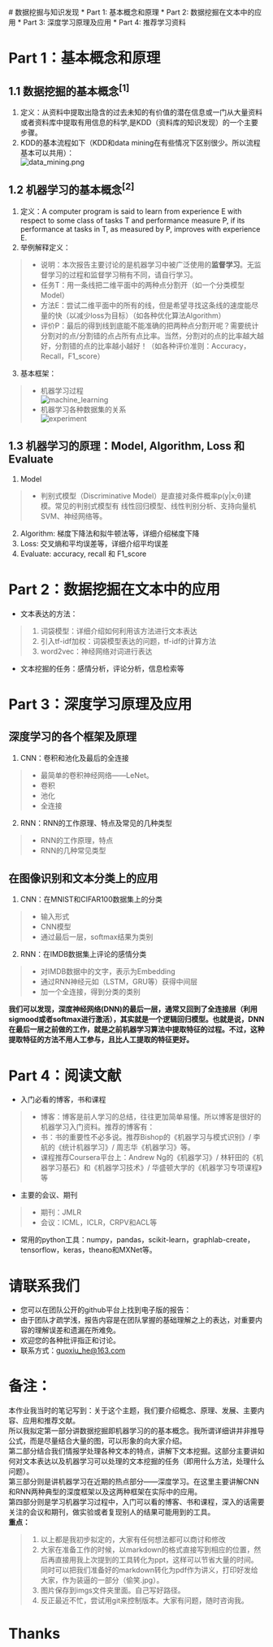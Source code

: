 <meta http-equiv="content-type" content="text/html; charset=UTF-8">
# 数据挖掘与知识发现
* Part 1: 基本概念和原理
* Part 2: 数据挖掘在文本中的应用
* Part 3: 深度学习原理及应用
* Part 4: 推荐学习资料

# Part 1：基本概念和原理

## 1.1 数据挖掘的基本概念<sup>[1]</sup>
1. 定义：从资料中提取出隐含的过去未知的有价值的潜在信息或一门从大量资料或者资料库中提取有用信息的科学,是KDD（资料库的知识发现）的一个主要步骤。
2. KDD的基本流程如下（KDD和data mining在有些情况下区别很少。所以流程基本可以共用）：<br>![data_mining.png](./imgs/data_mining_.png)

## 1.2 机器学习的基本概念<sup>[2]</sup>
1. 定义：A computer program is said to learn from experience E with respect to some class of tasks T and performance measure P, if its performance at tasks in T, as measured by P, improves with experience E.
2. 举例解释定义：
> * 说明：本次报告主要讨论的是机器学习中被广泛使用的**监督学习**。无监督学习的过程和监督学习稍有不同，请自行学习。
> * 任务T：用一条线把二维平面中的两种点分割开（如一个分类模型Model）
> * 方法E：尝试二维平面中的所有的线，但是希望寻找这条线的速度能尽量的快（以减少loss为目标）（如各种优化算法Algorithm）
> * 评价P：最后的得到线到底能不能准确的把两种点分割开呢？需要统计分割对的点/分割错的点占所有点比率。当然，分割对的点的比率越大越好，分割错的点的比率越小越好！（如各种评价准则：Accuracy，Recall，F1_score）

3. 基本框架：
> * 机器学习过程<br>![machine_learning](./imgs/machine_learning.png)<br>
> * 机器学习各种数据集的关系<br>![experiment](./imgs/experiment.png)

## 1.3 机器学习的原理：Model, Algorithm, Loss 和 Evaluate
1. Model
> * 判别式模型（Discriminative Model）是直接对条件概率p(y|x;θ)建模。常见的判别式模型有 线性回归模型、线性判别分析、支持向量机SVM、神经网络等。
2. Algorithm: 梯度下降法和拟牛顿法等，详细介绍梯度下降
3. Loss: 交叉熵和平均误差等，详细介绍平均误差
4. Evaluate: accuracy, recall 和 F1_score


# Part 2：数据挖掘在文本中的应用
* 文本表达的方法：
> 1. 词袋模型：详细介绍如何利用该方法进行文本表达
> 2. 引入tf-idf加权：词袋模型表达的问题，tf-idf的计算方法
> 3. word2vec：神经网络对词进行表达

* 文本挖掘的任务：感情分析，评论分析，信息检索等

# Part 3：深度学习原理及应用
## 深度学习的各个框架及原理
1. CNN：卷积和池化及最后的全连接
> * 最简单的卷积神经网络——LeNet。
> * 卷积
> * 池化
> * 全连接

2. RNN：RNN的工作原理、特点及常见的几种类型
> * RNN的工作原理，特点
> * RNN的几种常见类型

## 在图像识别和文本分类上的应用
1. CNN：在MNIST和CIFAR100数据集上的分类
> * 输入形式
> * CNN模型
> * 通过最后一层，softmax结果为类别

2. RNN：在IMDB数据集上评论的感情分类
> * 对IMDB数据中的文字，表示为Embedding
> * 通过RNN神经元如（LSTM，GRU等）获得中间层
> * 加一个全连接，得到分类的类别

**我们可以发现，深度神经网络(DNN)的最后一层，通常又回到了全连接层（利用sigmood或者softmax进行激活），其实就是一个逻辑回归模型。也就是说，DNN在最后一层之前做的工作，就是之前机器学习算法中提取特征的过程。不过，这种提取特征的方法不用人工参与，且比人工提取的特征更好。**

# Part 4：阅读文献
* 入门必看的博客，书和课程
> * 博客：博客是前人学习的总结，往往更加简单易懂。所以博客是很好的机器学习入门资料。推荐的博客有：
> * 书：书的重要性不必多说。推荐Bishop的《机器学习与模式识别》/ 李航的《统计机器学习》/ 周志华《机器学习》等。
> * 课程推荐Coursera平台上：Andrew Ng的《机器学习》/ 林轩田的《机器学习基石》和《机器学习技术》/ 华盛顿大学的《机器学习专项课程》等

* 主要的会议、期刊
> * 期刊：JMLR
> * 会议：ICML，ICLR，CRPV和ACL等

* 常用的python工具：numpy，pandas，scikit-learn，graphlab-create，tensorflow，keras，theano和MXNet等。

# 请联系我们
* 您可以在团队公开的github平台上找到电子版的报告：
* 由于团队才疏学浅，报告内容是在团队掌握的基础理解之上的表达，对重要内容的理解误差和遗漏在所难免。
* 欢迎您的各种批评指正和讨论。
* 联系方式：guoxiu_he@163.com

# 备注：
本作业我当时的笔记写到：关于这个主题，我们要介绍概念、原理、发展、主要内容、应用和推荐文献。<br>
所以我拟定第一部分讲数据挖掘即机器学习的的基本概念。我所谓详细讲并非推导公式，而是尽量结合大量的图，可以形象的向大家介绍。<br>
第二部分结合我们情报学处理各种文本的特点，讲解下文本挖掘。这部分主要讲如何对文本表达以及机器学习可以处理的文本挖掘的任务（即用什么方法，处理什么问题）。<br>
第三部分则是讲机器学习在近期的热点部分——深度学习。在这里主要讲解CNN和RNN两种典型的深度框架以及这两种框架在实际中的应用。<br>
第四部分则是学习机器学习过程中，入门可以看的博客、书和课程，深入的话需要关注的会议和期刊，做实验或者复现别人的结果可能用到的工具。<br>
**重点：**
> 1. 以上都是我初步拟定的，大家有任何想法都可以商讨和修改
> 2. 大家在准备工作的时候，以markdown的格式直接写到相应的位置，然后再直接用我上次提到的工具转化为ppt，这样可以节省大量的时间。同时可以把我们准备好的markdown转化为pdf作为讲义，打印好发给大家，作为装逼的一部分（偷笑.jpg）。
> 3. 图片保存到imgs文件夹里面。自己写好路径。
> 4. 反正最近不忙，尝试用git来控制版本。大家有问题，随时咨询我。

# Thanks
